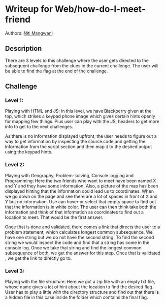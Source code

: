 # Writeup for Web/how-do-I-meet-friend

Authors: [Niti Mangwani](https://github.com/Nitss10)

## Description

There are 3 levels to this challenge where the user gets directed to the subsequent challenge from the clues in the current challenge.
The user will be able to find the flag at the end of the challenge.


## Challenge


### Level 1:

Playing with HTML and JS:
In this level, we have Blackberry given at the top, which strikes a keypad phone image which gives certain hints openly for mapping few things. Plus user can play with the JS, headers to get more info to get to the next challenges.

As there is no information displayed upfront, the user needs to figure out a way to get information by inspecting the source code and getting the information from the script section and then map it to the desired output using the keypad hints.

### Level 2:

Playing with Geography, Problem-solving, Console logging  and Programming:
Here the two friends who want to meet have been named X and Y and they have some information. Also, a picture of the map has been displayed hinting that the information could lead us to coordinates. When we go down on the page and see there are a lot of spaces in front of X and Y  but no information. Use can hover or select that empty space to find out that the information is in white color. The user can then think take both the information and think of that information as coordinates to find out a location to meet. That would be the first answer.

Once that is done and validated, there comes a link that directs the user to a problem statement, which calculates longest common subsequence. We have one string but we do not have the second string. 
To find the second string we would inspect the code and find that a string has come in the console log. Once we take that string and find the longest common subsequence of both, we get the answer for this step. Once that is validated , we get the link to directly go to.

### Level 3:

Playing with the file structure: 
Here we got a zip file with an empty txt file, whose name gives a lot of hint about the location to  find the desired flag. User has to play a little with the directory structure and find out that there is a hidden file in this case inside the folder which contains the final flag. 


<!-- Includes why do you want to create challenge on this subject -->

<!-- Includes what types of challenge you are creating -->